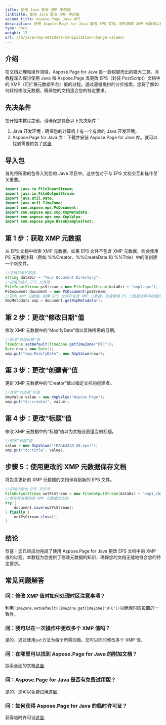 ```yaml
---
title: 使用 Java 更改 XMP 中的值
linktitle: 使用 Java 更改 XMP 中的值
second_title: Aspose.Page Java API
description: 使用 Aspose.Page for Java 增强 EPS 文档。轻松修改 XMP 元数据以获得定制的专业内容。 #Java开发
type: docs
weight: 17
url: /zh/java/xmp-metadata-manipulation/change-values/
---
```

## 介绍
在文档处理和操作领域，Aspose.Page for Java 是一款脱颖而出的强大工具。本教程深入探讨使用 Java 和 Aspose.Page 库更改 EPS（封装 PostScript）文档中的 XMP（可扩展元数据平台）值的过程。通过遵循提供的分步指南，您将了解如何轻松修改元数据，确保您的文档适合您的特定要求。
## 先决条件
在开始本教程之前，请确保您具备以下先决条件：
1. Java 开发环境：确保您的计算机上有一个有效的 Java 开发环境。
2.  Aspose.Page for Java 库：下载并安装 Aspose.Page for Java 库。就可以找到需要的包了[这里](https://releases.aspose.com/page/java/).
## 导入包
首先将所需的包导入到您的 Java 项目中。这些包对于与 EPS 文档交互和操作至关重要。
```java
import java.io.FileInputStream;
import java.io.FileOutputStream;
import java.util.Date;
import java.util.TimeZone;
import com.aspose.eps.PsDocument;
import com.aspose.eps.xmp.XmpMetadata;
import com.aspose.eps.xmp.XmpValue;
import com.aspose.page.BaseExamplesTest;
```
## 第 1 步：获取 XMP 元数据
从 EPS 文档中检索 XMP 元数据。如果 EPS 文件不包含 XMP 元数据，则会使用 PS 元数据注释（例如 %%Creator、%%CreateDate 和 %%Title）中的值创建一个新文件。
```java
//文档目录的路径。
String dataDir = "Your Document Directory";
//初始化输入 EPS 文件流
FileInputStream psStream = new FileInputStream(dataDir + "xmp1.eps");
PsDocument document = new PsDocument(psStream);
//获取 XMP 元数据。如果 EPS 文件不包含 XMP 元数据，则会使用 PS 元数据注释中的值创建一个新文件
XmpMetadata xmp = document.getXmpMetadata();
```
## 第 2 步：更改“修改日期”值
修改 XMP 元数据中的“ModifyDate”值以反映所需的日期。
```java
//更改“修改日期”值
TimeZone.setDefault(TimeZone.getTimeZone("UTC"));
Date now = new Date();
xmp.put("xmp:ModifyDate", new XmpValue(now));
```
## 第 3 步：更改“创建者”值
更新 XMP 元数据中的“Creator”值以指定文档的创建者。
```java
//改变“创造者”价值
XmpValue value = new XmpValue("Aspose.Page");
xmp.put("dc:creator", value);
```
## 第 4 步：更改“标题”值
修改 XMP 元数据中的“标题”值以为文档设置适当的标题。
```java
//更改“标题”值
value = new XmpValue("(PAGEJAVA-29.eps)");
xmp.put("dc:title", value);
```
## 步骤 5：使用更改的 XMP 元数据保存文档
将包含更新的 XMP 元数据的文档保存到新的 EPS 文件。
```java
//初始化输出 EPS 文件流
FileOutputStream outPsStream = new FileOutputStream(dataDir + "xmp1_changed.eps");
//保存具有更改的 XMP 元数据的文档
try {
    document.save(outPsStream);
} finally {
    outPsStream.close();
}
```
## 结论
恭喜！您已经成功完成了使用 Aspose.Page for Java 更改 EPS 文档中的 XMP 值的过程。本教程为您提供了修改元数据的知识，确保您的文档无缝地符合您的特定要求。
## 常见问题解答
### 问：修改 XMP 值时如何处理时区注意事项？
利用`TimeZone.setDefault(TimeZone.getTimeZone("UTC"))`以确保时区设置的一致性。
### 问：我可以在一次操作中更改多个 XMP 值吗？
是的，通过使用`put`方法为每个所需的值，您可以同时修改多个 XMP 值。
### 问：在哪里可以找到 Aspose.Page for Java 的附加文档？
探索全面的文档[这里](https://reference.aspose.com/page/java/).
### 问：Aspose.Page for Java 是否有免费试用版？
是的，您可以免费试用[这里](https://releases.aspose.com/).
### 问：如何获得 Aspose.Page for Java 的临时许可证？
获得临时许可证[这里](https://purchase.aspose.com/temporary-license/).